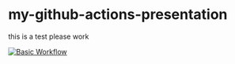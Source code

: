 # my-github-actions-presentation
this is a test
please work

[![Basic Workflow](https://github.com/alameenshah/my-github-actions-presentation/actions/workflows/basic-workflow.yml/badge.svg)](https://github.com/alameenshah/my-github-actions-presentation/actions/workflows/basic-workflow.yml)